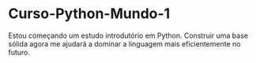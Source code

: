 # Curso-Python-Mundo-1
Estou começando um estudo introdutório em Python. Construir uma base sólida agora me ajudará a dominar a linguagem mais eficientemente no futuro.

